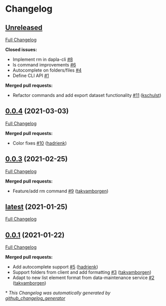 # Changelog

## [Unreleased](https://github.com/statisticsnorway/dapla-cli/tree/HEAD)

[Full Changelog](https://github.com/statisticsnorway/dapla-cli/compare/0.0.4...HEAD)

**Closed issues:**

- Implement rm in dapla-cli [\#8](https://github.com/statisticsnorway/dapla-cli/issues/8)
- ls command improvements [\#6](https://github.com/statisticsnorway/dapla-cli/issues/6)
- Autocomplete on folders/files [\#4](https://github.com/statisticsnorway/dapla-cli/issues/4)
- Define CLI API [\#1](https://github.com/statisticsnorway/dapla-cli/issues/1)

**Merged pull requests:**

- Refactor commands and add export dataset functionality [\#11](https://github.com/statisticsnorway/dapla-cli/pull/11) ([kschulst](https://github.com/kschulst))

## [0.0.4](https://github.com/statisticsnorway/dapla-cli/tree/0.0.4) (2021-03-03)

[Full Changelog](https://github.com/statisticsnorway/dapla-cli/compare/0.0.3...0.0.4)

**Merged pull requests:**

- Color fixes [\#10](https://github.com/statisticsnorway/dapla-cli/pull/10) ([hadrienk](https://github.com/hadrienk))

## [0.0.3](https://github.com/statisticsnorway/dapla-cli/tree/0.0.3) (2021-02-25)

[Full Changelog](https://github.com/statisticsnorway/dapla-cli/compare/latest...0.0.3)

**Merged pull requests:**

- Feature/add rm command [\#9](https://github.com/statisticsnorway/dapla-cli/pull/9) ([takvamborgen](https://github.com/takvamborgen))

## [latest](https://github.com/statisticsnorway/dapla-cli/tree/latest) (2021-01-25)

[Full Changelog](https://github.com/statisticsnorway/dapla-cli/compare/0.0.1...latest)

## [0.0.1](https://github.com/statisticsnorway/dapla-cli/tree/0.0.1) (2021-01-22)

[Full Changelog](https://github.com/statisticsnorway/dapla-cli/compare/204cb776e53a022de5a473b973ed3e1a4643d2bd...0.0.1)

**Merged pull requests:**

- Add autocomplete support [\#5](https://github.com/statisticsnorway/dapla-cli/pull/5) ([hadrienk](https://github.com/hadrienk))
- Support folders from client and add formatting [\#3](https://github.com/statisticsnorway/dapla-cli/pull/3) ([takvamborgen](https://github.com/takvamborgen))
- Adapt to new list element format from data-maintenance service [\#2](https://github.com/statisticsnorway/dapla-cli/pull/2) ([takvamborgen](https://github.com/takvamborgen))



\* *This Changelog was automatically generated by [github_changelog_generator](https://github.com/github-changelog-generator/github-changelog-generator)*
